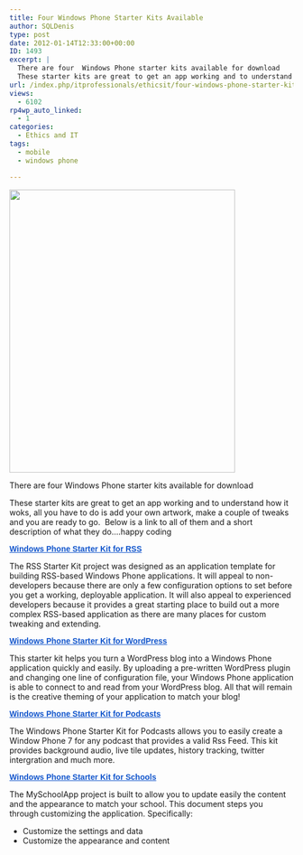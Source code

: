 ```yaml
---
title: Four Windows Phone Starter Kits Available
author: SQLDenis
type: post
date: 2012-01-14T12:33:00+00:00
ID: 1493
excerpt: |
  There are four  Windows Phone starter kits available for download
  These starter kits are great to get an app working and to understand how it woks, all you have to do is add your own artwork, make a couple of tweaks and you are ready to go.  Below is a&hellip;
url: /index.php/itprofessionals/ethicsit/four-windows-phone-starter-kits/
views:
  - 6102
rp4wp_auto_linked:
  - 1
categories:
  - Ethics and IT
tags:
  - mobile
  - windows phone

---
```

<div class="image_block">
  <a href="/wp-content/uploads/users/SQLDenis/starterkits.jpg?mtime=1326552308"><img alt="" src="/wp-content/uploads/users/SQLDenis/starterkits.jpg?mtime=1326552308" width="400" height="501" /></a>
</div>

There are four Windows Phone starter kits available for download

These starter kits are great to get an app working and to understand how it woks, all you have to do is add your own artwork, make a couple of tweaks and you are ready to go.  Below is a link to all of them and a short description of what they do….happy coding

<a style="color: #1155cc; font-family: arial, sans-serif; line-height: normal;" href="http://code.msdn.microsoft.com/Windows-Phone-Starter-Kit-390ee0ef" target="_blank"><strong>Windows Phone Starter Kit for RSS</strong></a> <span style="font-family: arial, sans-serif; line-height: normal;"></span>

 <span style="font-family: arial, sans-serif; line-height: normal;"></span> The RSS Starter Kit project was designed as an application template for building RSS-based Windows Phone applications. It will appeal to non-developers because there are only a few configuration options to set before you get a working, deployable application. It will also appeal to experienced developers because it provides a great starting place to build out a more complex RSS-based application as there are many places for custom tweaking and extending.

<a style="color: #1155cc; font-family: arial, sans-serif; line-height: normal;" href="http://aka.ms/wpskwordpress" target="_blank"><strong>Windows Phone Starter Kit for WordPress</strong></a> <span style="font-family: arial, sans-serif; line-height: normal;"></span>

This starter kit helps you turn a WordPress blog into a Windows Phone application quickly and easily. By uploading a pre-written WordPress plugin and changing one line of configuration file, your Windows Phone application is able to connect to and read from your WordPress blog. All that will remain is the creative theming of your application to match your blog!

<a style="color: #1155cc; font-family: arial, sans-serif; line-height: normal;" href="http://aka.ms/wpskpodcasts" target="_blank"><strong>Windows Phone Starter Kit for Podcasts</strong></a> <span style="font-family: arial, sans-serif; line-height: normal;"></span>

The Windows Phone Starter Kit for Podcasts allows you to easily create a Window Phone 7 for any podcast that provides a valid Rss Feed. This kit provides background audio, live tile updates, history tracking, twitter intergration and much more.

<a style="color: #1155cc; font-family: arial, sans-serif; line-height: normal;" href="http://aka.ms/wpskschools" target="_blank"><strong>Windows Phone Starter Kit for Schools</strong></a>

The MySchoolApp project is built to allow you to update easily the content and the appearance to match your school. This document steps you through customizing the application. Specifically:

  * Customize the settings and data
  * Customize the appearance and content